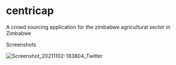 # centricap
A crowd sourcing application for the zimbabwe agricultural sector in Zimbabwe

Screenshots

![Screenshot_20211102-183804_Twitter](https://user-images.githubusercontent.com/62065166/166662009-51026512-f272-4510-a815-428fd2c36dc0.jpg)
